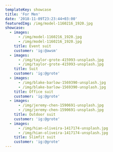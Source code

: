 ```yaml
---
templateKey: showcase
title: 'For Men'
date: '2018-11-09T23:23:44+03:00'
featuredImg: /img/model-1160216_1920.jpg
showcase:
  - images:
      - /img/model-1160216_1920.jpg
      - /img/model-1160216_1920.jpg
    title: Event suit
    customer: 'ig:@awsm'
  - images:
      - /img/taylor-grote-415993-unsplash.jpg
      - /img/taylor-grote-415993-unsplash.jpg
    title: Suit
    customer: 'ig:@grote'
  - images:
      - /img/blake-barlow-1569390-unsplash.jpg
      - /img/blake-barlow-1569390-unsplash.jpg
    title: Office suit
    customer: 'ig:@grote'
  - images:
      - /img/jeremy-chen-1590691-unsplash.jpg
      - /img/jeremy-chen-1590691-unsplash.jpg
    title: Outdoor suit
    customer: 'ig:@grote'
  - images:
      - /img/hian-oliveira-1417174-unsplash.jpg
      - /img/hian-oliveira-1417174-unsplash.jpg
    title: Slimfit suit
    customer: 'ig:@grote'
---
```


